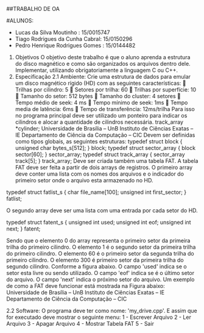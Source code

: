 ##TRABALHO DE OA

#ALUNOS:

- Lucas da Silva Moutinho        : 15/0015747
- Tiago Rodrigues da Cunha Cabral: 15/0150296
- Pedro Henrique Rodrigues Gomes : 15/0144482


1. Objetivos
O objetivo deste trabalho é que o aluno aprenda a estrutura do disco magnético e como são
organizados os arquivos dentro dele.
Implementar, utilizando obrigatoriamente a linguagem C ou C++.
2. Especificação
2.1 Ambiente:
Crie uma estrutura de dados para emular um disco magnético rígido (HD) com as seguintes
características:
 Trilhas por cilindro: 5
 Setores por trilha: 60
 Trilhas por superfície: 10
 Tamanho do setor: 512 bytes
 Tamanho do cluster: 4 setores
 Tempo médio de seek: 4 ms
 Tempo mínimo de seek: 1ms
 Tempo media de latência: 6ms
 Tempo de transferência: 12ms/trilha
Para isso no programa principal deve ser utilizado um ponteiro para indicar os cilindros e alocar a quantidade de cilindros necessária.
track_array *cylinder;
Universidade de Brasília – UnB
Instituto de Ciências Exatas – IE
Departamento de Ciência da Computação – CIC
Devem ser definidas como tipos globais, as seguintes estruturas:
typedef struct block { unsigned char bytes_s[512]; } block;
typedef struct sector_array { block sector[60]; } sector_array;
typedef struct track_array { sector_array track[5]; } track_array;
Deve ser criada também uma tabela FAT. A tabela FAT deve ser feita a partir de dois arrays de
registros. O primeiro array deve conter uma lista com os nomes dos arquivos e o indicador do
primeiro setor onde o arquivo esta armazenado no HD.

typedef struct fatlist_s {
char file_name[100];
unsigned int first_sector;
} fatlist;

O segundo array deve ser uma lista com uma entrada por cada setor do HD.

typedef struct fatent_s {
unsigned int used;
unsigned int eof;
unsigned int next;
} fatent;

Sendo que o elemento 0 do array representa o primeiro setor da primeira trilha do primeiro cilindro.
O elemento 1 é o segundo setor da primeira trilha do primeiro cilindro. O elemento 60 é o primeiro
setor da segunda trilha do primeiro cilindro. O elemento 300 é primeiro setor da primeira trilha do
segundo cilindro. Conforme a figura abaixo.
O campo 'used' indica se o setor esta livre ou sendo utilizado. O campo 'eof' indica se é o último setor
do arquivo. O campo 'next' indica o próximo setor do arquivo. Um exemplo de como a FAT deve
funcionar está mostrada na Figura abaixo:
Universidade de Brasília – UnB
Instituto de Ciências Exatas – IE
Departamento de Ciência da Computação – CIC

2.2 Software:
O programa deve ter como nome: 'my_drive.cpp'. E assim que for executado deve mostrar o seguinte
menu:
1 - Escrever Arquivo
2 - Ler Arquivo
3 - Apagar Arquivo
4 - Mostrar Tabela FAT
5 - Sair
